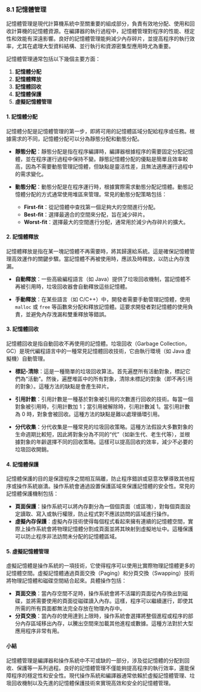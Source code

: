 ### 8.1 記憶體管理

記憶體管理是現代計算機系統中至關重要的組成部分，負責有效地分配、使用和回收計算機的記憶體資源。在編譯器的執行過程中，記憶體管理對程序的性能、穩定性和效能有深遠影響。良好的記憶體管理能夠減少內存碎片，並提高程序的執行效率，尤其在處理大型資料結構、並行執行和資源密集型應用時尤為重要。

記憶體管理通常包括以下幾個主要方面：

1. **記憶體分配**
2. **記憶體釋放**
3. **記憶體回收**
4. **記憶體保護**
5. **虛擬記憶體管理**

#### 1. 記憶體分配
記憶體分配是記憶體管理的第一步，即將可用的記憶體區域分配給程序或任務。根據需求的不同，記憶體分配可以分為靜態分配和動態分配。

- **靜態分配**：靜態分配是指在程序編譯時，編譯器根據程序的需要固定分配記憶體，並在程序運行過程中保持不變。靜態記憶體分配的優點是簡單且效率較高，因為不需要動態管理記憶體，但缺點是靈活性差，且無法適應運行過程中的需求變化。

- **動態分配**：動態分配是在程序運行時，根據實際需求動態分配記憶體。動態記憶體分配的方式通常使用堆區來管理。常見的動態分配策略包括：
  - **First-fit**：從記憶體中查找第一個足夠大的空間進行分配。
  - **Best-fit**：選擇最適合的空間來分配，旨在減少碎片。
  - **Worst-fit**：選擇最大的空間進行分配，通常用於減少內存碎片的擴大。

#### 2. 記憶體釋放
記憶體釋放是指在某一塊記憶體不再需要時，將其歸還給系統。這是確保記憶體管理高效運作的關鍵步驟。當記憶體不再被使用時，應該及時釋放，以防止內存洩漏。

- **自動釋放**：一些高級編程語言（如 Java）提供了垃圾回收機制，當記憶體不再被引用時，垃圾回收器會自動釋放這些記憶體。
  
- **手動釋放**：在某些語言（如 C/C++）中，開發者需要手動管理記憶體，使用 `malloc` 或 `free` 等函數來分配和釋放記憶體。這要求開發者對記憶體的使用負責，並避免內存洩漏和雙重釋放等錯誤。

#### 3. 記憶體回收
記憶體回收是指自動回收不再使用的記憶體。垃圾回收（Garbage Collection，GC）是現代編程語言中的一種常見記憶體回收技術，它由執行環境（如 Java 虛擬機）自動管理。

- **標記-清除**：這是一種簡單的垃圾回收算法。首先遍歷所有活動對象，標記它們為“活動”。然後，遍歷堆區中的所有對象，清除未標記的對象（即不再引用的對象）。這種方法的缺點是會產生碎片。
  
- **引用計數**：引用計數是一種基於對象被引用的次數進行回收的技術。每當一個對象被引用時，引用計數加 1；當引用被解除時，引用計數減 1。當引用計數為 0 時，對象會被回收。這種方法的缺點是難以處理循環引用。

- **分代收集**：分代收集是一種常見的垃圾回收策略。這種方法假設大多數對象的生命週期比較短，因此將對象分為不同的“代”（如新生代、老生代等），並根據對象的年齡選擇不同的回收策略。這樣可以提高回收的效率，減少不必要的垃圾回收開銷。

#### 4. 記憶體保護
記憶體保護的目的是保證程序之間相互隔離，防止程序錯誤或惡意攻擊導致其他程序或操作系統崩潰。操作系統會通過設置保護區域來保護記憶體的安全性。常見的記憶體保護機制包括：
- **頁面保護**：操作系統可以將內存劃分為一個個頁面（或區塊），對每個頁面設定讀取、寫入或執行權限，防止程式對不應該訪問的區域進行操作。
- **虛擬內存保護**：虛擬內存技術使得每個程式看起來擁有連續的記憶體空間，實際上操作系統會將物理記憶體分割成頁面並將其映射到虛擬地址中。這種保護可以防止程序非法訪問未分配的記憶體區域。

#### 5. 虛擬記憶體管理
虛擬記憶體是操作系統的一項技術，它使得程序可以使用比實際物理記憶體更多的記憶體空間。虛擬記憶體通過頁面交換（Paging）和分頁交換（Swapping）技術將物理記憶體和磁碟空間結合起來。具體操作包括：
- **頁面交換**：當內存空間不足時，操作系統會將不活躍的頁面從內存換出到磁碟，並將需要使用的頁面從磁碟讀入內存。這樣，程序可以繼續運行，即使其所需的所有頁面都無法完全存放在物理內存中。
- **分頁交換**：當內存的使用達到上限時，操作系統會選擇將整個進程或程序的部分內存區域移出內存，以騰出空間來加載其他進程或數據。這種方法對於大型應用程序非常有用。

#### 小結
記憶體管理是編譯器和操作系統中不可或缺的一部分，涉及從記憶體的分配到回收、保護等一系列過程。良好的記憶體管理不僅能夠提高程序的執行效率，還能保障程序的穩定性和安全性。現代操作系統和編譯器通常依賴於虛擬記憶體管理、垃圾回收機制以及先進的記憶體保護技術來實現高效和安全的記憶體管理。
